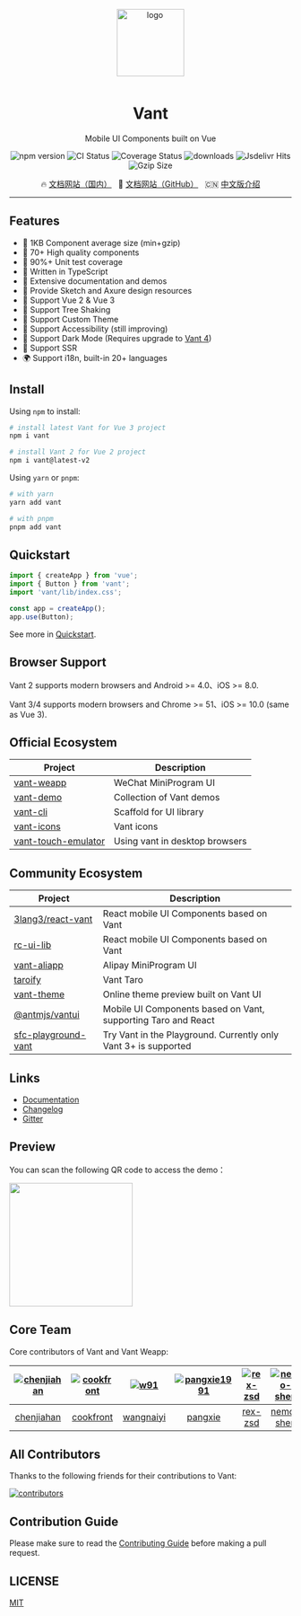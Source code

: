 <p align="center">
    <img alt="logo" src="https://cdn.jsdelivr.net/npm/@vant/assets/logo.png" width="120" height="120" style="margin-bottom: 10px;">
</p>

<h1 align="center">Vant</h1>

<p align="center">Mobile UI Components built on Vue</p>

<p align="center">
    <img src="https://img.shields.io/npm/v/vant?style=flat-square" alt="npm version" />
    <img src="https://img.shields.io/github/workflow/status/youzan/vant/CI/dev?style=flat-square" alt="CI Status" />
    <img src="https://img.shields.io/codecov/c/github/youzan/vant/dev.svg?style=flat-square&color=#4fc08d" alt="Coverage Status" />
    <img src="https://img.shields.io/npm/dm/vant.svg?style=flat-square&color=#4fc08d" alt="downloads" />
    <img src="https://img.shields.io/jsdelivr/npm/hm/vant?style=flat-square" alt="Jsdelivr Hits">
    <img src="https://img.badgesize.io/https://unpkg.com/vant@3/lib/vant.min.js?compression=gzip&style=flat-square&label=gzip%20size&color=#4fc08d" alt="Gzip Size" />
</p>

<p align="center">
  🔥 <a href="https://vant-contrib.gitee.io/vant">文档网站（国内）</a>
  &nbsp;
  🌈 <a href="https://youzan.github.io/vant">文档网站（GitHub）</a>
  &nbsp;
  🇨🇳 <a href="./README.zh-CN.md">中文版介绍</a>
</p>

---

## Features

- 🚀 1KB Component average size (min+gzip)
- 🚀 70+ High quality components
- 💪 90%+ Unit test coverage
- 💪 Written in TypeScript
- 📖 Extensive documentation and demos
- 📖 Provide Sketch and Axure design resources
- 🍭 Support Vue 2 & Vue 3
- 🍭 Support Tree Shaking
- 🍭 Support Custom Theme
- 🍭 Support Accessibility (still improving)
- 🍭 Support Dark Mode (Requires upgrade to [Vant 4](https://vant-contrib.gitee.io/vant/v4/#/en-US/config-provider))
- 🍭 Support SSR
- 🌍 Support i18n, built-in 20+ languages

## Install

Using `npm` to install:

```bash
# install latest Vant for Vue 3 project
npm i vant

# install Vant 2 for Vue 2 project
npm i vant@latest-v2
```

Using `yarn` or `pnpm`:

```bash
# with yarn
yarn add vant

# with pnpm
pnpm add vant
```

## Quickstart

```js
import { createApp } from 'vue';
import { Button } from 'vant';
import 'vant/lib/index.css';

const app = createApp();
app.use(Button);
```

See more in [Quickstart](https://youzan.github.io/vant#/en-US/quickstart).

## Browser Support

Vant 2 supports modern browsers and Android >= 4.0、iOS >= 8.0.

Vant 3/4 supports modern browsers and Chrome >= 51、iOS >= 10.0 (same as Vue 3).

## Official Ecosystem

| Project | Description |
| --- | --- |
| [vant-weapp](https://github.com/youzan/vant-weapp) | WeChat MiniProgram UI |
| [vant-demo](https://github.com/youzan/vant-demo) | Collection of Vant demos |
| [vant-cli](https://github.com/youzan/vant/tree/dev/packages/vant-cli) | Scaffold for UI library |
| [vant-icons](https://github.com/youzan/vant/tree/dev/packages/vant-icons) | Vant icons |
| [vant-touch-emulator](https://github.com/youzan/vant/tree/dev/packages/vant-touch-emulator) | Using vant in desktop browsers |

## Community Ecosystem

| Project | Description |
| --- | --- |
| [3lang3/react-vant](https://github.com/3lang3/react-vant) | React mobile UI Components based on Vant |
| [rc-ui-lib](https://github.com/rancui/rc-ui-lib) | React mobile UI Components based on Vant |
| [vant-aliapp](https://github.com/ant-move/Vant-Aliapp) | Alipay MiniProgram UI |
| [taroify](https://gitee.com/mallfoundry/taroify) | Vant Taro |
| [vant-theme](https://github.com/Aisen60/vant-theme) | Online theme preview built on Vant UI |
| [@antmjs/vantui](https://github.com/antmjs/vantui) | Mobile UI Components based on Vant, supporting Taro and React |
| [sfc-playground-vant](https://github.com/zhixiaoqiang/sfc-playground-vant) | Try Vant in the Playground. Currently only Vant 3+ is supported |

## Links

- [Documentation](https://youzan.github.io/vant)
- [Changelog](https://youzan.github.io/vant#/en-US/changelog)
- [Gitter](https://gitter.im/vant-contrib/discuss?utm_source=share-link&utm_medium=link&utm_campaign=share-link)

## Preview

You can scan the following QR code to access the demo：

<img src="https://cdn.jsdelivr.net/npm/@vant/assets/preview-qrcode.png" width="220" height="220" >

## Core Team

Core contributors of Vant and Vant Weapp:

| [![chenjiahan](https://avatars.githubusercontent.com/u/7237365?s=80&v=4)](https://github.com/chenjiahan/) | [![cookfront](https://avatars.githubusercontent.com/u/4829465?s=80&v=4)](https://github.com/cookfront/) | [![w91](https://avatars.githubusercontent.com/u/2599455?s=80&v=4)](https://github.com/w91/) | [![pangxie1991](https://avatars.githubusercontent.com/u/5961240?s=80&v=4)](https://github.com/pangxie1991/) | [![rex-zsd](https://avatars.githubusercontent.com/u/8767877?s=80&v=4)](https://github.com/rex-zsd/) | [![nemo-shen](https://avatars.githubusercontent.com/u/13480805?s=80&v=4)](https://github.com/nemo-shen/) | [![Lindysen](https://avatars.githubusercontent.com/u/33708359?s=80&v=4)](https://github.com/Lindysen/) | [![nemo-shen](https://avatars.githubusercontent.com/u/16181940?s=80&v=4)](https://github.com/JakeLaoyu/) |
| :-: | :-: | :-: | :-: | :-: | :-: | :-: | :-: |
| [chenjiahan](https://github.com/chenjiahan/) | [cookfront](https://github.com/cookfront/) | [wangnaiyi](https://github.com/w91/) | [pangxie](https://github.com/pangxie1991/) | [rex-zsd](https://github.com/rex-zsd/) | [nemo-shen](https://github.com/nemo-shen/) | [Lindysen](https://github.com/Lindysen/) | [JakeLaoyu](https://github.com/JakeLaoyu/) |

## All Contributors

Thanks to the following friends for their contributions to Vant:

<a href="https://github.com/youzan/vant/graphs/contributors">
  <img src="https://opencollective.com/vant/contributors.svg?width=890&button=false" alt="contributors">
</a>

## Contribution Guide

Please make sure to read the [Contributing Guide](./.github/CONTRIBUTING.md) before making a pull request.

## LICENSE

[MIT](https://en.wikipedia.org/wiki/MIT_License)
